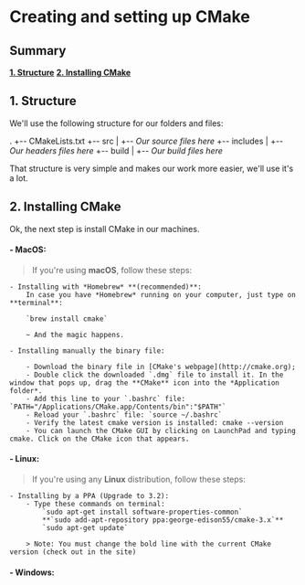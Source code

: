# Creating and setting up CMake

## Summary

**[1. Structure](#1-structure)**
**[2. Installing CMake](#2-installing-cmake)**

## 1. Structure

We'll use the following structure for our folders and files:

.
+-- CMakeLists.txt
+-- src
| +-- _Our source files here_
+-- includes
| +-- _Our headers files here_
+-- build
| +-- _Our build files here_

That structure is very simple and makes our work more easier, we'll use it's a lot.

## 2. Installing CMake

Ok, the next step is install CMake in our machines.

#### - MacOS:

> If you're using **macOS**, follow these steps:

    - Installing with *Homebrew* **(recommended)**:
        In case you have *Homebrew* running on your computer, just type on **terminal**:

        `brew install cmake`

        ~ And the magic happens.

    - Installing manually the binary file:

        - Download the binary file in [CMake's webpage](http://cmake.org);
        - Double click the downloaded `.dmg` file to install it. In the window that pops up, drag the **CMake** icon into the *Application folder*.
        - Add this line to your `.bashrc` file: `PATH="/Applications/CMake.app/Contents/bin":"$PATH"`
        - Reload your `.bashrc` file: `source ~/.bashrc`
        - Verify the latest cmake version is installed: cmake --version
        - You can launch the CMake GUI by clicking on LaunchPad and typing cmake. Click on the CMake icon that appears.

#### - Linux:

> If you're using any **Linux** distribution, follow these steps:

    - Installing by a PPA (Upgrade to 3.2):
        - Type these commands on terminal:
            `sudo apt-get install software-properties-common`
            **`sudo add-apt-repository ppa:george-edison55/cmake-3.x`**
            `sudo apt-get update`

        > Note: You must change the bold line with the current CMake version (check out in the site)

#### - Windows:

